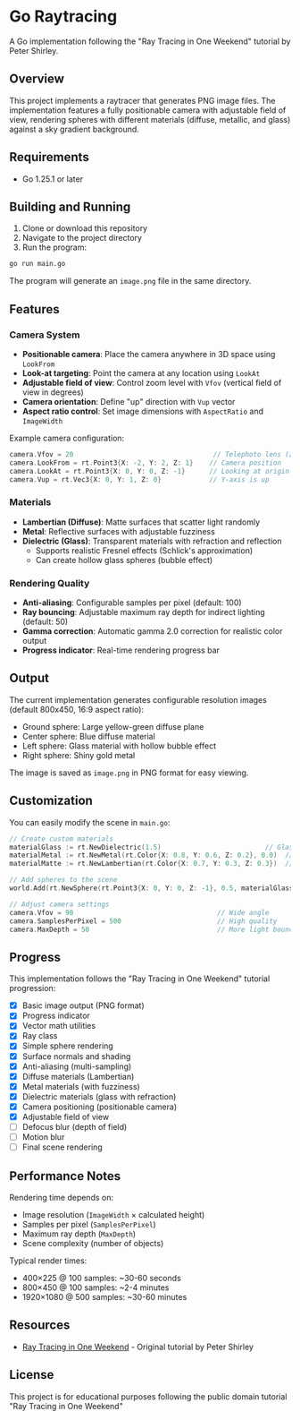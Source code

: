# Go Raytracing

A Go implementation following the "Ray Tracing in One Weekend" tutorial by Peter Shirley.

## Overview

This project implements a raytracer that generates PNG image files. The implementation features a fully positionable camera with adjustable field of view, rendering spheres with different materials (diffuse, metallic, and glass) against a sky gradient background.

## Requirements

- Go 1.25.1 or later

## Building and Running

1. Clone or download this repository
2. Navigate to the project directory
3. Run the program:

```bash
go run main.go
```

The program will generate an `image.png` file in the same directory.

## Features

### Camera System

- **Positionable camera**: Place the camera anywhere in 3D space using `LookFrom`
- **Look-at targeting**: Point the camera at any location using `LookAt`
- **Adjustable field of view**: Control zoom level with `Vfov` (vertical field of view in degrees)
- **Camera orientation**: Define "up" direction with `Vup` vector
- **Aspect ratio control**: Set image dimensions with `AspectRatio` and `ImageWidth`

Example camera configuration:

```go
camera.Vfov = 20                                   // Telephoto lens (zoomed in)
camera.LookFrom = rt.Point3{X: -2, Y: 2, Z: 1}    // Camera position
camera.LookAt = rt.Point3{X: 0, Y: 0, Z: -1}      // Looking at origin
camera.Vup = rt.Vec3{X: 0, Y: 1, Z: 0}            // Y-axis is up
```

### Materials

- **Lambertian (Diffuse)**: Matte surfaces that scatter light randomly
- **Metal**: Reflective surfaces with adjustable fuzziness
- **Dielectric (Glass)**: Transparent materials with refraction and reflection
  - Supports realistic Fresnel effects (Schlick's approximation)
  - Can create hollow glass spheres (bubble effect)

### Rendering Quality

- **Anti-aliasing**: Configurable samples per pixel (default: 100)
- **Ray bouncing**: Adjustable maximum ray depth for indirect lighting (default: 50)
- **Gamma correction**: Automatic gamma 2.0 correction for realistic color output
- **Progress indicator**: Real-time rendering progress bar

## Output

The current implementation generates configurable resolution images (default 800x450, 16:9 aspect ratio):

- Ground sphere: Large yellow-green diffuse plane
- Center sphere: Blue diffuse material
- Left sphere: Glass material with hollow bubble effect
- Right sphere: Shiny gold metal

The image is saved as `image.png` in PNG format for easy viewing.

## Customization

You can easily modify the scene in `main.go`:

```go
// Create custom materials
materialGlass := rt.NewDielectric(1.5)                          // Glass (refractive index 1.5)
materialMetal := rt.NewMetal(rt.Color{X: 0.8, Y: 0.6, Z: 0.2}, 0.0)  // Shiny gold metal
materialMatte := rt.NewLambertian(rt.Color{X: 0.7, Y: 0.3, Z: 0.3})  // Red matte

// Add spheres to the scene
world.Add(rt.NewSphere(rt.Point3{X: 0, Y: 0, Z: -1}, 0.5, materialGlass))

// Adjust camera settings
camera.Vfov = 90                                    // Wide angle
camera.SamplesPerPixel = 500                        // High quality
camera.MaxDepth = 50                                // More light bounces
```

## Progress

This implementation follows the "Ray Tracing in One Weekend" tutorial progression:

- [x] Basic image output (PNG format)
- [x] Progress indicator
- [x] Vector math utilities
- [x] Ray class
- [x] Simple sphere rendering
- [x] Surface normals and shading
- [x] Anti-aliasing (multi-sampling)
- [x] Diffuse materials (Lambertian)
- [x] Metal materials (with fuzziness)
- [x] Dielectric materials (glass with refraction)
- [x] Camera positioning (positionable camera)
- [x] Adjustable field of view
- [ ] Defocus blur (depth of field)
- [ ] Motion blur
- [ ] Final scene rendering

## Performance Notes

Rendering time depends on:

- Image resolution (`ImageWidth` × calculated height)
- Samples per pixel (`SamplesPerPixel`)
- Maximum ray depth (`MaxDepth`)
- Scene complexity (number of objects)

Typical render times:

- 400×225 @ 100 samples: ~30-60 seconds
- 800×450 @ 100 samples: ~2-4 minutes
- 1920×1080 @ 500 samples: ~30-60 minutes

## Resources

- [Ray Tracing in One Weekend](https://raytracing.github.io/books/RayTracingInOneWeekend.html) - Original tutorial by Peter Shirley

## License

This project is for educational purposes following the public domain tutorial "Ray Tracing in One Weekend"
